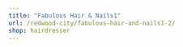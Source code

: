 ```yaml
---
title: "Fabulous Hair & Nails1"
url: /redwood-city/fabulous-hair-and-nails1-2/
shop: hairdresser
---
```

